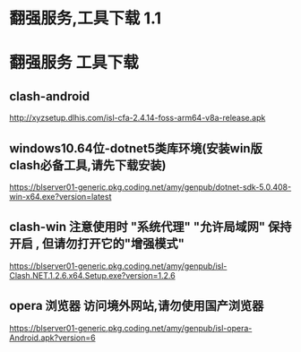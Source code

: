 # 翻强服务,工具下载 1.1

# 翻强服务 工具下载

## clash-android

http://xyzsetup.dlhis.com/isl-cfa-2.4.14-foss-arm64-v8a-release.apk

## windows10.64位-dotnet5类库环境(安装win版clash必备工具,请先下载安装)

https://blserver01-generic.pkg.coding.net/amy/genpub/dotnet-sdk-5.0.408-win-x64.exe?version=latest

## clash-win 注意使用时 "系统代理" "允许局域网" 保持开启 , 但请勿打开它的"增强模式"

https://blserver01-generic.pkg.coding.net/amy/genpub/isl-Clash.NET.1.2.6.x64.Setup.exe?version=1.2.6

## opera 浏览器 访问境外网站,请勿使用国产浏览器

https://blserver01-generic.pkg.coding.net/amy/genpub/isl-opera-Android.apk?version=6